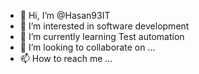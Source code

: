 - 👋 Hi, I’m @Hasan93IT
- 👀 I’m interested in software development  
- 🌱 I’m currently learning Test automation
- 💞️ I’m looking to collaborate on ...
- 📫 How to reach me ...

<!---
Hasan93IT/Hasan93IT is a ✨ special ✨ repository because its `README.md` (this file) appears on your GitHub profile.
You can click the Preview link to take a look at your changes.
--->
